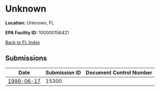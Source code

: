 # Unknown

**Location:** Unknown, FL

**EPA Facility ID:** 100000156421

[Back to FL Index](../../index.md)

## Submissions

| Date | Submission ID | Document Control Number |
|------|--------------|-------------------------|
| [1999-06-17](submissions/15300.md) | 15300 |  |
